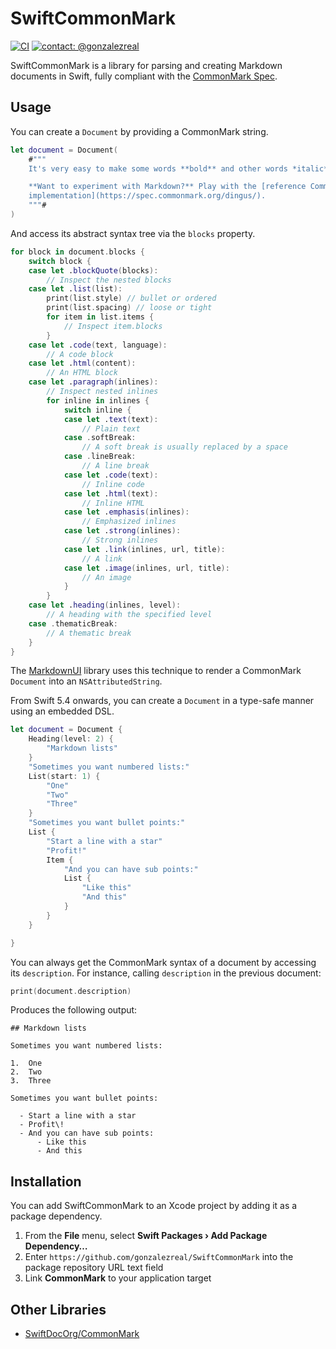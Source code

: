 # SwiftCommonMark
[![CI](https://github.com/gonzalezreal/SwiftCommonMark/workflows/CI/badge.svg)](https://github.com/gonzalezreal/SwiftCommonMark/actions?query=workflow%3ACI)
[![contact: @gonzalezreal](https://img.shields.io/badge/contact-@gonzalezreal-blue.svg?style=flat)](https://twitter.com/gonzalezreal)

SwiftCommonMark is a library for parsing and creating Markdown documents in Swift, fully compliant with the [CommonMark Spec](https://spec.commonmark.org/current/). 

## Usage

You can create a `Document` by providing a CommonMark string.

```swift
let document = Document(
    #"""
    It's very easy to make some words **bold** and other words *italic* with Markdown.

    **Want to experiment with Markdown?** Play with the [reference CommonMark
    implementation](https://spec.commonmark.org/dingus/).
    """#
)
```

And access its abstract syntax tree via the `blocks` property.

```swift
for block in document.blocks {
    switch block {
    case let .blockQuote(blocks):
        // Inspect the nested blocks
    case let .list(list):
        print(list.style) // bullet or ordered
        print(list.spacing) // loose or tight
        for item in list.items {
            // Inspect item.blocks
        }
    case let .code(text, language):
        // A code block
    case let .html(content):
        // An HTML block
    case let .paragraph(inlines):
        // Inspect nested inlines
        for inline in inlines {
            switch inline {
            case let .text(text):
                // Plain text
            case .softBreak:
                // A soft break is usually replaced by a space
            case .lineBreak:
                // A line break
            case let .code(text):
                // Inline code
            case let .html(text):
                // Inline HTML
            case let .emphasis(inlines):
                // Emphasized inlines
            case let .strong(inlines):
                // Strong inlines
            case let .link(inlines, url, title):
                // A link
            case let .image(inlines, url, title):
                // An image
            }
        }
    case let .heading(inlines, level):
        // A heading with the specified level
    case .thematicBreak:
        // A thematic break
    }
}
```

The [MarkdownUI](https://github.com/gonzalezreal/MarkdownUI) library uses this technique to render a CommonMark `Document` into an `NSAttributedString`.

From Swift 5.4 onwards, you can create a `Document` in a type-safe manner using an embedded DSL.

```swift
let document = Document {
    Heading(level: 2) {
        "Markdown lists"
    }
    "Sometimes you want numbered lists:"
    List(start: 1) {
        "One"
        "Two"
        "Three"
    }
    "Sometimes you want bullet points:"
    List {
        "Start a line with a star"
        "Profit!"
        Item {
            "And you can have sub points:"
            List {
                "Like this"
                "And this"
            }
        }
    }

}
```

You can always get the CommonMark syntax of a document by accessing its `description`. For instance, calling `description` in the previous document:

```swift
print(document.description)
```

Produces the following output:

```
## Markdown lists

Sometimes you want numbered lists:

1.  One
2.  Two
3.  Three

Sometimes you want bullet points:

  - Start a line with a star
  - Profit\!
  - And you can have sub points:
      - Like this
      - And this

```

## Installation
You can add SwiftCommonMark to an Xcode project by adding it as a package dependency.
1. From the **File** menu, select **Swift Packages › Add Package Dependency…**
1. Enter `https://github.com/gonzalezreal/SwiftCommonMark` into the package repository URL text field
1. Link **CommonMark** to your application target

## Other Libraries
- [SwiftDocOrg/CommonMark](https://github.com/SwiftDocOrg/CommonMark)
